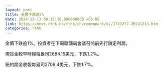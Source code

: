 ```yaml
---
layout: post
title: 金價下跌逾1%
date: 2024-12-13 06:12:30.000000000 +08:00
link: https://news.rthk.hk/rthk/ch/component/k2/1783277-20241213.htm
categories: rthk
---
```


金價下跌逾1%。投資者在下周聯儲局會議召開前先行鎖定利潤。

現貨金較早時報每盎司2684.15美元，下跌1.2%。

紐約期金收報每盎司2709.4美元，下跌1.7%。

